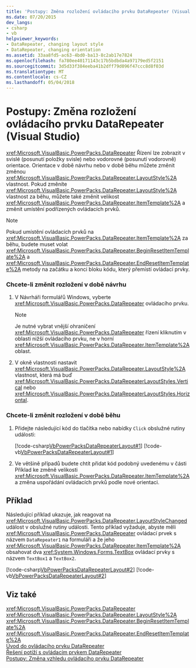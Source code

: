 ```yaml
---
title: 'Postupy: Změna rozložení ovládacího prvku DataRepeater (Visual Studio)'
ms.date: 07/20/2015
dev_langs:
- csharp
- vb
helpviewer_keywords:
- DataRepeater, changing layout style
- DataRepeater, changing orientation
ms.assetid: 33aa8fd5-ac63-4bd0-ba13-8c2ab17e7824
ms.openlocfilehash: fa780ee40171143c17b5bdbda4a97179ed5f2151
ms.sourcegitcommit: 3d5d33f384eeba41b2dff79d096f47ccc8d8f03d
ms.translationtype: MT
ms.contentlocale: cs-CZ
ms.lasthandoff: 05/04/2018
---
```

# <a name="how-to-change-the-layout-of-a-datarepeater-control-visual-studio"></a>Postupy: Změna rozložení ovládacího prvku DataRepeater (Visual Studio)
<xref:Microsoft.VisualBasic.PowerPacks.DataRepeater> Řízení lze zobrazit v svislé (posunutí položky svisle) nebo vodorovné (posunutí vodorovně) orientace. Orientace v době návrhu nebo v době běhu můžete změnit změnou <xref:Microsoft.VisualBasic.PowerPacks.DataRepeater.LayoutStyle%2A> vlastnost. Pokud změníte <xref:Microsoft.VisualBasic.PowerPacks.DataRepeater.LayoutStyle%2A> vlastnost za běhu, můžete také změnit velikost <xref:Microsoft.VisualBasic.PowerPacks.DataRepeater.ItemTemplate%2A> a změnit umístění podřízených ovládacích prvků.  
  
> [!NOTE]
>  Pokud umístění ovládacích prvků na <xref:Microsoft.VisualBasic.PowerPacks.DataRepeater.ItemTemplate%2A> za běhu, budete muset volat <xref:Microsoft.VisualBasic.PowerPacks.DataRepeater.BeginResetItemTemplate%2A> a <xref:Microsoft.VisualBasic.PowerPacks.DataRepeater.EndResetItemTemplate%2A> metody na začátku a konci bloku kódu, který přemístí ovládací prvky.  
  
### <a name="to-change-the-layout-at-design-time"></a>Chcete-li změnit rozložení v době návrhu  
  
1.  V Návrháři formulářů Windows, vyberte <xref:Microsoft.VisualBasic.PowerPacks.DataRepeater> ovládacího prvku.  
  
    > [!NOTE]
    >  Je nutné vybrat vnější ohraničení <xref:Microsoft.VisualBasic.PowerPacks.DataRepeater> řízení kliknutím v oblasti nižší ovládacího prvku, ne v horní <xref:Microsoft.VisualBasic.PowerPacks.DataRepeater.ItemTemplate%2A> oblast.  
  
2.  V okně vlastnosti nastavit <xref:Microsoft.VisualBasic.PowerPacks.DataRepeater.LayoutStyle%2A> vlastnost, která má buď <xref:Microsoft.VisualBasic.PowerPacks.DataRepeaterLayoutStyles.Vertical> nebo <xref:Microsoft.VisualBasic.PowerPacks.DataRepeaterLayoutStyles.Horizontal>.  
  
### <a name="to-change-the-layout-at-run-time"></a>Chcete-li změnit rozložení v době běhu  
  
1.  Přidejte následující kód do tlačítka nebo nabídky `Click` obslužné rutiny události:  
  
     [!code-csharp[VbPowerPacksDataRepeaterLayout#1](../../../visual-basic/developing-apps/windows-forms/codesnippet/CSharp/how-to-change-the-layout-of-a-datarepeater-control-visual-studio_1.cs)]
     [!code-vb[VbPowerPacksDataRepeaterLayout#1](../../../visual-basic/developing-apps/windows-forms/codesnippet/VisualBasic/how-to-change-the-layout-of-a-datarepeater-control-visual-studio_1.vb)]  
  
2.  Ve většině případů budete chtít přidat kód podobný uvedenému v části Příklad ke změně velikosti <xref:Microsoft.VisualBasic.PowerPacks.DataRepeater.ItemTemplate%2A> a změna uspořádání ovládacích prvků podle nové orientaci.  
  
## <a name="example"></a>Příklad  
 Následující příklad ukazuje, jak reagovat na <xref:Microsoft.VisualBasic.PowerPacks.DataRepeater.LayoutStyleChanged> událost v obslužné rutiny události. Tento příklad vyžaduje, abyste měli <xref:Microsoft.VisualBasic.PowerPacks.DataRepeater> ovládací prvek s názvem `DataRepeater1` na formuláři a že jeho <xref:Microsoft.VisualBasic.PowerPacks.DataRepeater.ItemTemplate%2A> obsahovat dva <xref:System.Windows.Forms.TextBox> ovládací prvky s názvem `TextBox1` a `TextBox2`.  
  
 [!code-csharp[VbPowerPacksDataRepeaterLayout#2](../../../visual-basic/developing-apps/windows-forms/codesnippet/CSharp/how-to-change-the-layout-of-a-datarepeater-control-visual-studio_2.cs)]
 [!code-vb[VbPowerPacksDataRepeaterLayout#2](../../../visual-basic/developing-apps/windows-forms/codesnippet/VisualBasic/how-to-change-the-layout-of-a-datarepeater-control-visual-studio_2.vb)]  
  
## <a name="see-also"></a>Viz také  
 <xref:Microsoft.VisualBasic.PowerPacks.DataRepeater>  
 <xref:Microsoft.VisualBasic.PowerPacks.DataRepeater.LayoutStyle%2A>  
 <xref:Microsoft.VisualBasic.PowerPacks.DataRepeater.BeginResetItemTemplate%2A>  
 <xref:Microsoft.VisualBasic.PowerPacks.DataRepeater.EndResetItemTemplate%2A>  
 [Úvod do ovládacího prvku DataRepeater](../../../visual-basic/developing-apps/windows-forms/introduction-to-the-datarepeater-control-visual-studio.md)  
 [Řešení potíží s ovládacím prvkem DataRepeater](../../../visual-basic/developing-apps/windows-forms/troubleshooting-the-datarepeater-control-visual-studio.md)  
 [Postupy: Změna vzhledu ovládacího prvku DataRepeater](../../../visual-basic/developing-apps/windows-forms/how-to-change-the-appearance-of-a-datarepeater-control-visual-studio.md)
